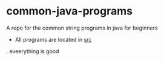 # common-java-programs
 A repo for the common string programs in java for beginners

* All programs are located in <a href="https://github.com/voidSW/common-java-programs/tree/main/src">src</a>

. eveerything is good
